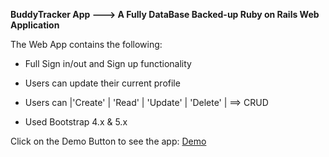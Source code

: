**BuddyTracker App --->  A Fully DataBase Backed-up Ruby on Rails Web Application**

 The Web App contains the following:

* Full Sign in/out and Sign up functionality 

* Users can update their current profile

* Users can |'Create' | 'Read' | 'Update' | 'Delete' |  ==> CRUD

* Used Bootstrap 4.x & 5.x

Click on the Demo Button to see the app: [Demo](https://buddy-app-2k21.herokuapp.com/)
